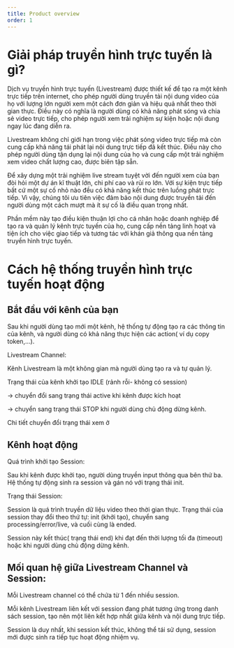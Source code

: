 ```yaml
---
title: Product overview
order: 1
---
```


# Giải pháp truyền hình trực tuyến là gì?

Dịch vụ truyền hình trực tuyến (Livestream) được thiết kế để tạo ra một kênh trực tiếp trên internet, cho phép người dùng truyền tải nội dung video của họ với lượng lớn người xem một cách đơn giản và hiệu quả nhất theo thời gian thực. Điều này có nghĩa là người dùng có khả năng phát sóng và chia sẻ video trực tiếp, cho phép người xem trải nghiệm sự kiện hoặc nội dung ngay lúc đang diễn ra.

Livestream không chỉ giới hạn trong việc phát sóng video trực tiếp mà còn cung cấp khả năng tái phát lại nội dung trực tiếp đã kết thúc. Điều này cho phép người dùng tận dụng lại nội dung của họ và cung cấp một trải nghiệm xem video chất lượng cao, được biên tập sẵn.

Để xây dựng một trải nghiệm live stream tuyệt vời đến người xem của bạn đòi hỏi một dự án kĩ thuật lớn, chi phí cao và rủi ro lớn. Với sự kiện trực tiếp bất cứ một sự cố nhỏ nào đều có khả năng kết thúc trên luồng phát trực tiếp. Vì vậy, chúng tôi ưu tiên việc đảm bảo nội dung được truyền tải đến người dùng một cách mượt mà ít sự cố là điều quan trọng nhất.

Phần mềm này tạo điều kiện thuận lợi cho cá nhân hoặc doanh nghiệp để tạo ra và quản lý kênh trực tuyến của họ, cung cấp nền tảng linh hoạt và tiện ích cho việc giao tiếp và tương tác với khán giả thông qua nền tảng truyền hình trực tuyến.

# Cách hệ thống truyền hình trực tuyến hoạt động

## Bắt đầu với kênh của bạn

Sau khi người dùng tạo mới một kênh, hệ thống tự động tạo ra các thông tin của kênh, và người dùng có khả năng thực hiện các action( ví dụ copy token,...).

Livestream Channel:

Kênh Livestream là một không gian mà người dùng tạo ra và tự quản lý.

Trạng thái của kênh khởi tạo IDLE (rảnh rỗi- không có session)

->  chuyển đổi sang trạng thái active khi kênh được kích hoạt

-> chuyển sang trạng thái STOP khi người dùng chủ động dừng kênh.

Chi tiết chuyển đổi trạng thái xem ở

## Kênh hoạt động

Quá trình khởi tạo Session:

Sau khi kênh được khởi tạo, người dùng truyền input thông qua bên thứ ba. Hệ thống tự động sinh ra session và gán nó với trạng thái init.

Trạng thái Session:

Session là quá trình truyền dữ liệu video theo thời gian thực.
Trạng thái của session thay đổi theo thứ tự: init (khởi tạo), chuyển sang processing/error/live, và cuối cùng là ended.

Session này kết thúc( trạng thái end) khi đạt đến thời lượng tối đa (timeout) hoặc khi người dùng chủ động dừng kênh.

## Mối quan hệ giữa Livestream Channel và Session:

Mỗi Livestream channel có thể chứa từ 1 đến nhiều session.

Mỗi kênh Livestream liên kết với session đang phát tương ứng trong danh sách session, tạo nên một liên kết hợp nhất giữa kênh và nội dung trực tiếp.

Session là duy nhất, khi session kết thúc, không thể tái sử dụng, session mới được sinh ra tiếp tục hoạt động nhiệm vụ.
